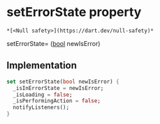 


# setErrorState property




    *[<Null safety>](https://dart.dev/null-safety)*





setErrorState=
([bool](https://api.flutter.dev/flutter/dart-core/bool-class.html) newIsError)  







## Implementation

```dart
set setErrorState(bool newIsError) {
  _isInErrorState = newIsError;
  _isLoading = false;
  _isPerformingAction = false;
  notifyListeners();
}
```







